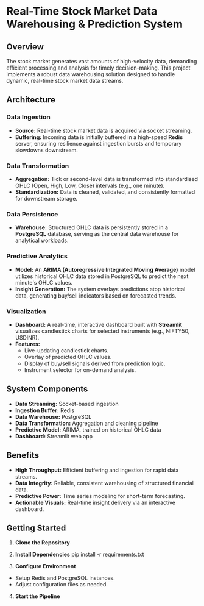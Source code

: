 # Real-Time Stock Market Data Warehousing & Prediction System

## Overview

The stock market generates vast amounts of high-velocity data, demanding efficient processing and analysis for timely decision-making. This project implements a robust data warehousing solution designed to handle dynamic, real-time stock market data streams.

## Architecture

### Data Ingestion

- **Source:** Real-time stock market data is acquired via socket streaming.
- **Buffering:** Incoming data is initially buffered in a high-speed **Redis** server, ensuring resilience against ingestion bursts and temporary slowdowns downstream.

### Data Transformation

- **Aggregation:** Tick or second-level data is transformed into standardised OHLC (Open, High, Low, Close) intervals (e.g., one minute).
- **Standardization:** Data is cleaned, validated, and consistently formatted for downstream storage.

### Data Persistence

- **Warehouse:** Structured OHLC data is persistently stored in a **PostgreSQL** database, serving as the central data warehouse for analytical workloads.

### Predictive Analytics

- **Model:** An **ARIMA (Autoregressive Integrated Moving Average)** model utilizes historical OHLC data stored in PostgreSQL to predict the next minute's OHLC values.
- **Insight Generation:** The system overlays predictions atop historical data, generating buy/sell indicators based on forecasted trends.

### Visualization

- **Dashboard:** A real-time, interactive dashboard built with **Streamlit** visualizes candlestick charts for selected instruments (e.g., NIFTY50, USDINR).
- **Features:**
  - Live-updating candlestick charts.
  - Overlay of predicted OHLC values.
  - Display of buy/sell signals derived from prediction logic.
  - Instrument selector for on-demand analysis.

## System Components

- **Data Streaming:** Socket-based ingestion
- **Ingestion Buffer:** Redis
- **Data Warehouse:** PostgreSQL
- **Data Transformation:** Aggregation and cleaning pipeline
- **Predictive Model:** ARIMA, trained on historical OHLC data
- **Dashboard:** Streamlit web app

## Benefits

- **High Throughput:** Efficient buffering and ingestion for rapid data streams.
- **Data Integrity:** Reliable, consistent warehousing of structured financial data.
- **Predictive Power:** Time series modeling for short-term forecasting.
- **Actionable Visuals:** Real-time insight delivery via an interactive dashboard.

## Getting Started

1. **Clone the Repository**

2. **Install Dependencies**
pip install -r requirements.txt


3. **Configure Environment**
- Setup Redis and PostgreSQL instances.
- Adjust configuration files as needed.

4. **Start the Pipeline**



